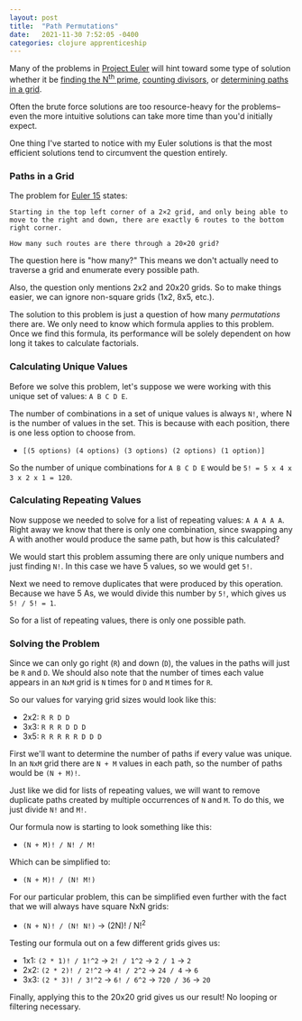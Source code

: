 ```yaml
---
layout: post
title:  "Path Permutations"
date:   2021-11-30 7:52:05 -0400
categories: clojure apprenticeship
---
```


Many of the problems in [Project Euler][project-euler] will hint toward 
some type of solution whether it be
[finding the N<sup>th</sup> prime][problem-7], 
[counting divisors][problem-12], or 
[determining paths in a grid][problem-15]. 

Often the brute force solutions are too resource-heavy for the 
problems–even the more intuitive solutions can take more time than you'd 
initially expect.

One thing I've started to notice with my Euler solutions is that the most
efficient solutions tend to circumvent the question entirely.

### Paths in a Grid

The problem for [Euler 15][problem-15] states:

    Starting in the top left corner of a 2×2 grid, and only being able to 
    move to the right and down, there are exactly 6 routes to the bottom 
    right corner.
    
    How many such routes are there through a 20×20 grid?

The question here is "how many?" This means we don't actually need to 
traverse a grid and enumerate every possible path. 

Also, the question only mentions 2x2 and 20x20 grids. So to make things 
easier, we can ignore non-square grids (1x2, 8x5, etc.).

The solution to this problem is just a question of how many _permutations_
there are. We only need to know which formula applies to this problem. 
Once we find this formula, its performance will be solely dependent on how 
long it takes to calculate factorials.

### Calculating Unique Values

Before we solve this problem, let's suppose we were working with this unique 
set of values: `A B C D E`. 

The number of combinations in a set of unique values is always `N!`, where N 
is the number of values in the set. This is because with each position, there
is one less option to choose from.
- `[(5 options) (4 options) (3 options) (2 options) (1 option)]`

So the number of unique combinations for `A B C D E` would be 
`5! = 5 x 4 x 3 x 2 x 1 = 120`.

### Calculating Repeating Values

Now suppose we needed to solve for a list of repeating values: `A A A A A`.
Right away we know that there is only one combination, since swapping any A
with another would produce the same path, but how is this calculated?

We would start this problem assuming there are only unique numbers and just
finding `N!`. In this case we have 5 values, so we would get `5!`.

Next we need to remove duplicates that were produced by this operation.
Because we have 5 As, we would divide this number by `5!`, which gives us 
`5! / 5! = 1`.

So for a list of repeating values, there is only one possible path.

### Solving the Problem

Since we can only go right (`R`) and down (`D`), the values in the paths will
just be `R` and `D`. We should also note that the number of times each value
appears in an `NxM` grid is `N` times for `D` and `M` times for `R`.

So our values for varying grid sizes would look like this:
- 2x2: `R R D D`
- 3x3: `R R R D D D`
- 3x5: `R R R R R D D D`

First we'll want to determine the number of paths if every value was unique.
In an `NxM` grid there are `N + M` values in each path, so the number of paths 
would be `(N + M)!`.

Just like we did for lists of repeating values, we will want to remove 
duplicate paths created by multiple occurrences of `N` and `M`. To do this,
we just divide `N!` and `M!`.

Our formula now is starting to look something like this:
- `(N + M)! / N! / M!`

Which can be simplified to:
- `(N + M)! / (N! M!)`

For our particular problem, this can be simplified even further with the 
fact that we will always have square NxN grids:
- `(N + N)! / (N! N!)` → (2N)! / N!<sup>2</sup>

Testing our formula out on a few different grids gives us:
- 1x1: `(2 * 1)! / 1!^2` → `2! / 1^2` → `2 / 1` → `2`
- 2x2: `(2 * 2)! / 2!^2` → `4! / 2^2` → `24 / 4` → `6`
- 3x3: `(2 * 3)! / 3!^2` → `6! / 6^2` → `720 / 36` → `20`

Finally, applying this to the 20x20 grid gives us our result!
No looping or filtering necessary.

[problem-7]: https://projecteuler.net/problem=7
[problem-12]: https://projecteuler.net/problem=12
[problem-15]: https://projecteuler.net/problem=15
[project-euler]: https://projecteuler.net